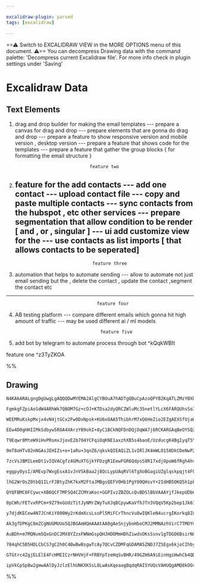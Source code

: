 ```yaml
---

excalidraw-plugin: parsed
tags: [excalidraw]

---
```

==⚠  Switch to EXCALIDRAW VIEW in the MORE OPTIONS menu of this document. ⚠== You can decompress Drawing data with the command palette: 'Decompress current Excalidraw file'. For more info check in plugin settings under 'Saving'


# Excalidraw Data
## Text Elements
1. drag and drop builder for making the email templates 
   --- prepare a canvas for drag and drop 
   --- prepare elements that are gonna do drag and drop
   --- prepare a feature to show responsive version and mobile version , desktop version
   --- prepare a feature that shows code for the templates
   --- prepare a feature that gather the group blocks { for formatting the email structure }
                                 
                                   feature two 

2. feature for the add contacts 
   --- add one contact 
   --- upload contact file 
   --- copy and paste multiple contacts
   --- sync contacts from the hubspot , etc other services 
   --- prepare segmentation that allow condition to be render [ and , or , singular ]
   --- ui add customize  view for the 
   --- use contacts as list imports [ that allows contacts to be seperated]
   --- 

                                    feature three
3.  automation that helps to automate sending
   --- allow to automate not just email sending but the , delete the contact , update the contact ,segment the contact etc 
   --- 


                                      feature four
4. AB testing platform
   --- compare different emails which gonna hit high amount of traffic 
   --- may be used different ai / ml models 


                                       feature five 

5. add bot by telegram to automate process through bot ^kQqkWBIt

feature one  ^z3TyZKOA

%%
## Drawing
```compressed-json
N4KAkARALgngDgUwgLgAQQQDwMYEMA2AlgCYBOuA7hADTgQBuCpAzoQPYB2KqATLZMzYBXUtiRoIACyhQ4zZAHoFAc0JRJQgEYA6bGwC2CgF7N6hbEcK4OCtptbErHALRY8RMpWdx8Q1TdIEfARcZgRmBShcZQUebQA2bQB2GjoghH0EDihmbgBtcDBQMBKIEm4IAGsARQBHSoB1ACEASShUkshYRAqoLHb+UsxuZ3iADgBmQcgYEYmABjHtHgmA

FgmkgFZpiAoSdW4ARhWk7QBOM7Gz+cOJ+KTDsa2dyQRCZWluMc35netlYLcX6FARQUhsSoIADCbHwbFIFQAxIcECiUR1SppcNhKspwUIOMQYXCERIwdZmHBcIFshjIAAzQj4fAAZVggIkgg8dIgzDBEIQDX2km4fBBvP5kLZMA56C55R2+I+HHCuTQhx2bCp2DUs3V82BnQgeOEcBaxDVqDyAF0dvTyJlzdwOEJmTtCISsBVcPMefjCSrmJaXW7x

WEEMRuKskpMxjx4vN4jtGCx2Fw0DxNpsk+KU6xOAA5ThibhrM7xQ6HeZio2EZgAEXSfUjaHpBDCO00wkJAFFgplssHXfgdkI4MRcM2jkky0keGcJjwtkkdkQOJVncPV2wcRHuG38B3xX1MO0JIdtKhPMpUNZiFfwXBUJohEziExUPT4ah9LhKh6b3UBBUAyXAmVQPp9B8SdwlQAAdDhUCQ5wUNQOBAipQJb1QPAOHoUJP2/a9b0JB8tXgxDkNQ9C

EEw4D0gHHIIMkSdbyw5ROA4XArzYB9ohI+8yC1BCkNQFDnDQjDqWA7j6RCKARGAqBeOYSQ2AoVBAkpThWEYVA8zTASfzsJlgIMzhUGoK9wkqZSn3MjgRKoiSaLo7C5MnRTmNY1T1OYHC2HfQjSGYpSMmgvpmCcsTqKkrDZPkrz1FY5RJ1eEKgNQE0x2fOEcX84BguC38ZAA0KQN/cC+VIIRsAUrCAF9otElrWra9rWuajrup6lqPPqpSKF4hCELi

T9Eqwr8MteW9iHvPRsmxJjovE2b704YCFqiOqKNE1axzhXB5s4baoE/UzducgK4BgIyqT5YD9FdKBCB8TaTqWqLKJiiTmBgDhsACxa6v8+0DHKjR7DgNgzqshAoEBmH0tQMJSDMMR/JW2LaOklGEGURjJ0M5KzoIOENIWxwXos5Tn2Aml3xCvIjKs78rNYDhlFdalUGtLGJNfNacKEPkDEIIxgP0wgEA0qbyv51ARfe4GmIIog+VQQgoPhJjmZJ2

9mT8oHTv82nNGAsJEHIZs+e+1aRu+3qnZ6/qkskQIEAQiZL1vIRlJK4mWLO158DkCDeNwP2DBgvHCQAhWyfU8Pff9mOOBh1AACsRbO0CqqyRxOefP3yqs99gj6cqtqWyzFfHGPMurnbqDCAmsjOxuPp2+HAYVh2uudwe2tdybhFIBDVkvABBJoIPCF6i4iqb9AVvQoNxxx6Tkmlc8qw9UAoSRzEkLLOO4o/g/eE/cH0bszrYekIPILfzEun6f1wW

7zcVsJBMILemDt1vIQVACgfz4GMuXTGjkYFDzgR1EewFGR6QdpsS8R17xdjOpoW6fRgh4hvsnSOqdK7oR3KqZiSoT5YL9JQAAKv0CoF4+I3jvGRJ8L43wfjlr+f8RdMp5wgZBCKsEFauVxtxXC+FQZEXIKw0iQknxiLivRfs7dTZBzYsBDiHAuI8RYUZRRyicbxXGp5LCtNfIaS0tDDgukzJMHzIhNht9NAXQcrXd8zBbLkQcsYtyCVzFKU0VY/y

eggpy0ysI/AMEvp7WxgEsxA1vJnVSkBaa2j8QcLypUAqRVl6TgXoBGagiUZglqskpqjt4FOwHjU3qiCIJDQoqNS8jTIkzQwcbT6b9VpdI2t0naCsDpsCOoMs6jJgi9NQnoG6d1QiVyevgF6b1xlxKun9AGazPzgn0BDLQ2lYYgQRqgJGH5Ubo1EXbBJuNW6E2pohfWicKacCpsTXi38GYfmZmw1mIV2YAW5iFW28SBYgK6dgHOYsJZITMDLIqmVh

lhG2WrOsZ0tbQ1ILrFJBtyZhK7kxM2FtaJMBgsQEFV0Hb1PgY09QHsvY+2IdHB5OKQ5h1pkykqxK46cwTobDSHKo5ctQOnM62cNalLCDym8L4O4zTLk2YJytTq1zHBOSuncVaWTuUAzVKqe7TIkv3ap1LnbtLHhPaes9IpFLQjEqAy9V4GDcpvbeQDBH+UPsfU+ujz5qFQEfD4t5b4Envo/ckL9e7XIkr+L+wElZ/wATvYBoDwGQKCNAqlpqaUTS

QYQFBMC0FCywc+XB6QCF7MFSQ4CZCMYaKoc+GGPIvzZBZOLcQvBDSlBbVAAAYjfJkepUDbGPP0KeRBlDpnQMEekAxcxMBeu4cd7wp3QC1DyauHomBOjQCGEc4p4TvA9AQBhp4mGXmImwxRxcuEhR4X+MqAi95zygvaq5oLJImJkjhaw0iiqXoUY+Q1n63IMXUTi3GOi9HEF4gBwSj5/ESKSUlFSalrHhFsfY/SjjDIuJMlMjxCrvF2Ww6mTgiHTG

0pCWh/FETvxRPCm+9Z79xGUdzTitJyNMrZWyTuXJqBCpywKaVfhJTn3VQqV5Kp2bep1Jk61WlzSHZjXNRkoWTdlrRqFgMjTwGRljN05M4CTq5lsPuos56r0pkaeY6tTZgMbM7PBplSGhza4GrOSFC55h31XVY8Stui0WVPP5UDN5NMPn0wLt8lmpz/ko0BTE4FwzwVzWFqLfQ7bYXS1lvRmaSLlU9NRRrDFOt/J600c8/FKtTaRbxlbMlFL35Zvk

y7djdKECew4N7JCnKiY000Wy2rKdmXcsLsoPl5MiFCrThncVu8wIQKleN4ucrgIKorkq8Zqr64apmrplu+NGJVwJccqNH7jWtbNexr8IhLWoBnnPPkZUl7whXlpteLr/5uuyBVRbnqj7YBPlBv1l8g03zvqc8Nz9GTnaurGumP8IxXm+4A37YFU36AgbfKBLTYFXadu0/NxnC3oLSyWnBc98EOmm9WyS5CgyUOEEGmhfwo4ACVwjtu4OUhAq4t0A

Ak3gfDPKgC8mZCgNUGMUUo5QJBGAmHQmAAAtAA0gAeSnjyboHboCMJ2MMNAzhVirC7TMOYmxvYrHWM8cUexiAHHVDwOI8xNiXGuEkaM8wkjzAmBqcUrwr6i8zH8TmsozcSnBJCYk8IkRolREgTs2JcT+iJLCWPZJyB2LorSO0TJWTsl1/KSMOxqoCiFA7kUGZS+SgQNKWUvJYQKnFFQwMlp/dGi1NiXURwDQ7B4+aS0No7QOgQDukVW5xQenfIb9

AuBDh+m7MQNvm5QxGnDC2MX8YZzxFWNmGspQHJHDOMmHDhZiwdsOKsSsnv1gTDGO6BsirN8HiPEaLsBJiB9gyOo1f+6jRqpkrThlgm4PATAXAd6lBrgbi7qT5Gg5J7itjth86jpnoSCNIDK0IUCnqi4QAYEqjoB2gnRtoSyigR49r9qZb4BDojpGgnhQDLqToVAzpzpGgpiLoECMGrp2QbofRbqkDj57qaikBHpcT4A4EVD4HAQ8hMqc6sCkFoC8

784qhC5B5HDLCbCS7gC2h0C4BwBwBsgwTcAy7QCvCZDMFqGDAMA5ZNDJ7ZSEgx6kjoCIhbyuH0gYgQCQqkA7xtAZBshR7Qjp5OEQDIgJ7ohWFeE+GQS2E4j2Fp4ki9BZ6UjSS56FCeEiBREZC9r5715F5N4l5pGRHty+H6D+Hl7CiigREZHFGQRlFSiF4VDF4eFFHZAlHs7M6SAr7qhVHeE1EZDq7ag976hdrpG9GtGQS9onSUGDrcC0GQAtFQAl

GTGtrc4ZgjELElE4FcHMEICzrNHVHjF+FRBYpTzeHqSvBHR/49GZH6A9iEinHgiHwhCb4QDUiPH7FjGLGQQPHqRK49ASCp4eHMDYDgjMgAAa3AMYkBvIIJsI+AAAmlGOMMkPEPvnMRAEYGwAYMYbmAQEIJfpLtcX0foO0Z/l0egICVYXiCQCQR2jwCMdScQGyLRLMVSSIcQAALKBQIB3G4CaDBAv7IFskkCOE4lGhNCwgvGkDKBYgAAUPAhwK4vA

ipVkCpSp8w2gmwAAlDyJzlzElhUNKXKSsL8LwAsKqeaagBqdqRAISYUQcVAHUQgAMQ8kOGvgyKPpzp6CIZzGKaUFkHyQKTzjVCgUaNgEQHAMGfiTsFxOYYoSGZqH7GuB2rznaaUHYJnAgCDCyFxHAFye+LyfyYgZ+EKWkUtMTnQlifgH6V0PAEXukHVGmBulCvoH8R2kIeKAgYKYeKGVAQslPI2YwJWbCH/loWAFLnQEZpaMAA1CAA1EAA==
```
%%